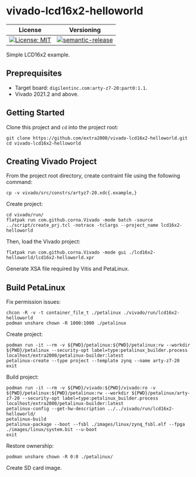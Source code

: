 # vivado-lcd16x2-helloworld

| License | Versioning |
| ------- | ---------- |
| [![License: MIT](https://img.shields.io/badge/License-MIT-yellow.svg)](https://opensource.org/licenses/MIT) | [![semantic-release](https://img.shields.io/badge/%20%20%F0%9F%93%A6%F0%9F%9A%80-semantic--release-e10079.svg)](https://github.com/semantic-release/semantic-release) |

Simple LCD16x2 example.


## Preprequisites

* Target board: `digilentinc.com:arty-z7-20:part0:1.1`.
* Vivado 2021.2 and above.


## Getting Started

Clone this project and `cd` into the project root:
```
git clone https://github.com/extra2000/vivado-lcd16x2-helloworld.git
cd vivado-lcd16x2-helloworld
```


## Creating Vivado Project

From the project root directory, create contraint file using the following command:
```
cp -v vivado/src/constrs/artyz7-20.xdc{.example,}
```

Create project:
```
cd vivado/run/
flatpak run com.github.corna.Vivado -mode batch -source ../script/create_prj.tcl -notrace -tclargs --project_name lcd16x2-helloworld
```

Then, load the Vivado project:
```
flatpak run com.github.corna.Vivado -mode gui ./lcd16x2-helloworld/lcd16x2-helloworld.xpr
```

Generate XSA file required by Vitis and PetaLinux.


## Build PetaLinux

Fix permission issues:
```
chcon -R -v -t container_file_t ./petalinux ./vivado/run/lcd16x2-helloworld
podman unshare chown -R 1000:1000 ./petalinux
```

Create project:
```
podman run -it --rm -v ${PWD}/petalinux:${PWD}/petalinux:rw --workdir ${PWD}/petalinux --security-opt label=type:petalinux_builder.process localhost/extra2000/petalinux-builder:latest
petalinux-create --type project --template zynq --name arty-z7-20
exit
```

Build project:
```
podman run -it --rm -v ${PWD}/vivado:${PWD}/vivado:ro -v ${PWD}/petalinux:${PWD}/petalinux:rw --workdir ${PWD}/petalinux/arty-z7-20 --security-opt label=type:petalinux_builder.process localhost/extra2000/petalinux-builder:latest
petalinux-config --get-hw-description ../../vivado/run/lcd16x2-helloworld/
petalinux-build
petalinux-package --boot --fsbl ./images/linux/zynq_fsbl.elf --fpga ./images/linux/system.bit --u-boot
exit
```

Restore ownership:
```
podman unshare chown -R 0:0 ./petalinux/
```

Create SD card image.
